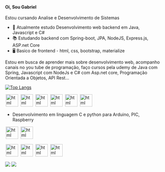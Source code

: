 #### Oi, Sou Gabriel
Estou cursando Analise e Desenvolvimento de Sistemas
- 🌱 Atualmente estudo Desenvolvimento web backend em Java, Javascript e C# 
- :books: Estudando backend com Spring-boot, JPA, NodeJS, Express.js, ASP.net Core
- :desktop_computer:	 Basico de frontend - html, css, bootstrap, materialize

Estou em busca de aprender mais sobre desenvolvimento web, acompanho canais no you tube de programação, faço cursos pela udemy de Java com Spring, Javascript com NodeJs e C# com Asp.net core, Programação Orientada a Objetos, API Rest...

[![Top Langs](https://github-readme-stats.vercel.app/api/top-langs/?username=Gabrirodri)](https://github.com/Gabrirodri/github-readme-stats)


<img src="https://cdn.jsdelivr.net/gh/devicons/devicon/icons/java/java-original-wordmark.svg" alt="html" widtf="40" height="40" style="max-width:100%;margin: 0 2px;"></img>
<img src="https://cdn.jsdelivr.net/gh/devicons/devicon/icons/spring/spring-original-wordmark.svg" alt="html" widtf="40" height="40" style="max-width:100%;margin: 0 2px;"></img>
<img src="https://cdn.jsdelivr.net/gh/devicons/devicon/icons/javascript/javascript-original.svg" alt="html" widtf="40" height="40" style="max-width:100%;margin: 0 2px;"></img>
<img src="https://cdn.jsdelivr.net/gh/devicons/devicon/icons/nodejs/nodejs-original-wordmark.svg" alt="html" widtf="40" height="40" style="max-width:100%;margin: 0 2px;"></img>
<img src="https://cdn.jsdelivr.net/gh/devicons/devicon/icons/csharp/csharp-original.svg" alt="html" widtf="40" height="40" style="max-width:100%;margin: 0 2px;"></img>
<img src="https://cdn.jsdelivr.net/gh/devicons/devicon/icons/dotnetcore/dotnetcore-original.svg" alt="html" widtf="40" height="40" style="max-width:100%;margin: 0 2px;"></img>

- Desenvolvimento em linguagem C e python para Arduino, PIC, Raspberry

<img src="https://cdn.jsdelivr.net/gh/devicons/devicon/icons/c/c-original.svg" alt="html" widtf="40" height="40" style="max-width:100%;margin: 0 2px;"></img>
<img src="https://cdn.jsdelivr.net/gh/devicons/devicon/icons/python/python-original-wordmark.svg" alt="html" widtf="40" height="40" style="max-width:100%;margin: 0 2px;"></img>

<img src="https://cdn.jsdelivr.net/gh/devicons/devicon/icons/windows8/windows8-original.svg" alt="html" widtf="40" height="40" style="max-width:100%;margin: 0 2px;"></img>
<img src="https://cdn.jsdelivr.net/gh/devicons/devicon/icons/linux/linux-original.svg" alt="html" widtf="40" height="40" style="max-width:100%;margin: 0 2px;"></img>
<img src="https://cdn.jsdelivr.net/gh/devicons/devicon/icons/arduino/arduino-original.svg" alt="html" widtf="40" height="40" style="max-width:100%;margin: 0 2px;"></img>
<img src="https://cdn.jsdelivr.net/gh/devicons/devicon/icons/raspberrypi/raspberrypi-original.svg" alt="html" widtf="40" height="40" style="max-width:100%;margin: 0 2px;"></img>
<div>
  
  
<a href="https://www.linkedin.com/in/gabrirodri123/" target="_blank"><img src="https://img.shields.io/badge/-LinkedIn-%230077B5?style=for-the-badge&logo=linkedin&logoColor=white" target="_blank"></a>
<a href = "mailto:Gabrirodri123@gmail.com"><img src="https://img.shields.io/badge/-Gmail-%23333?style=for-the-badge&logo=gmail&logoColor=white" target="_blank"></a>
 </div>

